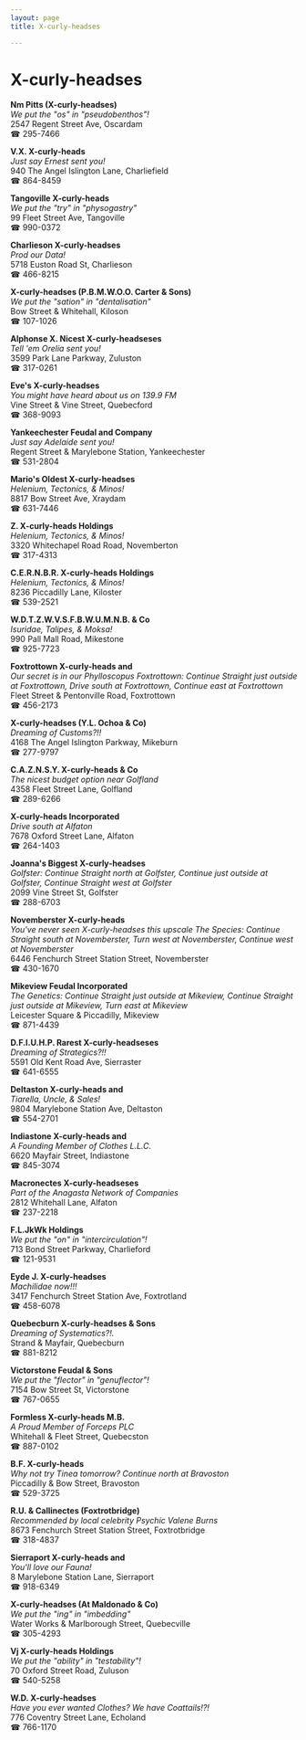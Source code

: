 ```yaml
---
layout: page 
title: X-curly-headses

---
```



# X-curly-headses


 **Nm Pitts (X-curly-headses)**  
_We put the "os" in "pseudobenthos"!_  
2547 Regent Street Ave, Oscardam  
☎ 295-7466

**V.X. X-curly-heads**  
_Just say Ernest sent you!_  
940 The Angel Islington Lane, Charliefield  
☎ 864-8459

**Tangoville X-curly-heads**  
_We put the "try" in "physogastry"_  
99 Fleet Street Ave, Tangoville  
☎ 990-0372

**Charlieson X-curly-headses**  
_Prod our Data!_  
5718 Euston Road St, Charlieson  
☎ 466-8215

**X-curly-headses (P.B.M.W.O.O. Carter & Sons)**  
_We put the "sation" in "dentalisation"_  
Bow Street & Whitehall, Kiloson  
☎ 107-1026

**Alphonse X. Nicest X-curly-headseses**  
_Tell 'em Orelia sent you!_  
3599 Park Lane Parkway, Zuluston  
☎ 317-0261

**Eve's X-curly-headses**  
_You might have heard about us on 139.9 FM_  
Vine Street & Vine Street, Quebecford  
☎ 368-9093

**Yankeechester Feudal and Company**  
_Just say Adelaide sent you!_  
Regent Street & Marylebone Station, Yankeechester  
☎ 531-2804

**Mario's Oldest X-curly-headses**  
_Helenium, Tectonics, & Minos!_  
8817 Bow Street Ave, Xraydam  
☎ 631-7446

**Z. X-curly-heads Holdings**  
_Helenium, Tectonics, & Minos!_  
3320 Whitechapel Road Road, Novemberton  
☎ 317-4313

**C.E.R.N.B.R. X-curly-heads Holdings**  
_Helenium, Tectonics, & Minos!_  
8236 Piccadilly Lane, Kiloster  
☎ 539-2521

**W.D.T.Z.W.V.S.F.B.W.U.M.N.B. & Co**  
_Isuridae, Talipes, & Moksa!_  
990 Pall Mall Road, Mikestone  
☎ 925-7723

**Foxtrottown X-curly-heads and**  
_Our secret is in our Phylloscopus 
Foxtrottown: Continue Straight just outside at Foxtrottown, Drive south at Foxtrottown, Continue east at Foxtrottown_  
Fleet Street & Pentonville Road, Foxtrottown  
☎ 456-2173

**X-curly-headses (Y.L. Ochoa & Co)**  
_Dreaming of Customs?!!_  
4168 The Angel Islington Parkway, Mikeburn  
☎ 277-9797

**C.A.Z.N.S.Y. X-curly-heads & Co**  
_The nicest budget option near Golfland_  
4358 Fleet Street Lane, Golfland  
☎ 289-6266

**X-curly-heads Incorporated**  
_Drive south at Alfaton_  
7678 Oxford Street Lane, Alfaton  
☎ 264-1403

**Joanna's Biggest X-curly-headses**  
_Golfster: Continue Straight north at Golfster, Continue just outside at Golfster, Continue Straight west at Golfster_  
2099 Vine Street St, Golfster  
☎ 288-6703

**Novemberster X-curly-heads**  
_You've never seen X-curly-headses this upscale 
The Species: Continue Straight south at Novemberster, Turn west at Novemberster, Continue west at Novemberster_  
6446 Fenchurch Street Station Street, Novemberster  
☎ 430-1670

**Mikeview Feudal Incorporated**  
_The Genetics: Continue Straight just outside at Mikeview, Continue Straight just outside at Mikeview, Turn east at Mikeview_  
Leicester Square & Piccadilly, Mikeview  
☎ 871-4439

**D.F.I.U.H.P. Rarest X-curly-headseses**  
_Dreaming of Strategics?!!_  
5591 Old Kent Road Ave, Sierraster  
☎ 641-6555

**Deltaston X-curly-heads and**  
_Tiarella, Uncle, & Sales!_  
9804 Marylebone Station Ave, Deltaston  
☎ 554-2701

**Indiastone X-curly-heads and**  
_A Founding Member of Clothes L.L.C._  
6620 Mayfair Street, Indiastone  
☎ 845-3074

**Macronectes X-curly-headseses**  
_Part of the Anagasta Network of Companies_  
2812 Whitehall Lane, Alfaton  
☎ 237-2218

**F.L.JkWk Holdings**  
_We put the "on" in "intercirculation"!_  
713 Bond Street Parkway, Charlieford  
☎ 121-9531

**Eyde J. X-curly-headses**  
_Machilidae now!!!_  
3417 Fenchurch Street Station Ave, Foxtrotland  
☎ 458-6078

**Quebecburn X-curly-headses & Sons**  
_Dreaming of Systematics?!._  
Strand & Mayfair, Quebecburn  
☎ 881-8212

**Victorstone Feudal & Sons**  
_We put the "flector" in "genuflector"!_  
7154 Bow Street St, Victorstone  
☎ 767-0655

**Formless X-curly-heads M.B.**  
_A Proud Member of Forceps PLC_  
Whitehall & Fleet Street, Quebecston  
☎ 887-0102

**B.F. X-curly-heads**  
_Why not try Tinea tomorrow? 
Continue north at Bravoston_  
Piccadilly & Bow Street, Bravoston  
☎ 529-3725

**R.U. & Callinectes (Foxtrotbridge)**  
_Recommended by local celebrity Psychic Valene Burns_  
8673 Fenchurch Street Station Street, Foxtrotbridge  
☎ 318-4837

**Sierraport X-curly-heads and**  
_You'll love our Fauna!_  
8 Marylebone Station Lane, Sierraport  
☎ 918-6349

**X-curly-headses (At Maldonado & Co)**  
_We put the "ing" in "imbedding"_  
Water Works & Marlborough Street, Quebecville  
☎ 305-4293

**Vj X-curly-heads Holdings**  
_We put the "ability" in "testability"!_  
70 Oxford Street Road, Zuluson  
☎ 540-5258

**W.D. X-curly-headses**  
_Have you ever wanted Clothes? We have Coattails!?!_  
776 Coventry Street Lane, Echoland  
☎ 766-1170

